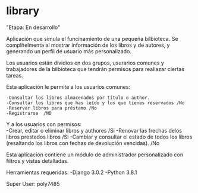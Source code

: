 # library
"Etapa: En desarrollo"


Aplicación que simula el funcinamiento de una pequeña bilbioteca. Se complñelmenta al mostrar información de los libros y de autores, y generando un perfil de usuario más personalizado.

Los usuarios están dividios en dos grupos, usurarios comunes y trabajadores de la bilbioteca que tendrán permisos para realiazar ciertas tareas. 

Esta aplicación le permite a los usuarios comunes:
    
    
    -Consultar los libros almacenados por título o author.
    -Consultar los libros que has leído y los que tienes reservados /No
    -Reservar libros para préstamo /No
    -Registrarse  /NO
    


Y a los usuarios con permisos:   
    -Crear, editar o eliminar libros y authores /Si
    -Renovar las frechas delos libros prestados libros /Si
    -Cambiar y consultar el estado de todos los libros (resaltando los libros con fechas de devolución vencidas).  /No

    
Esta aplicación contiene un módulo de administrador personalizado con filtros y vistas detalladas. 

Herramientas requeridas:
 -Django  3.0.2
 -Python 3.8.1

Super User: poly7485
